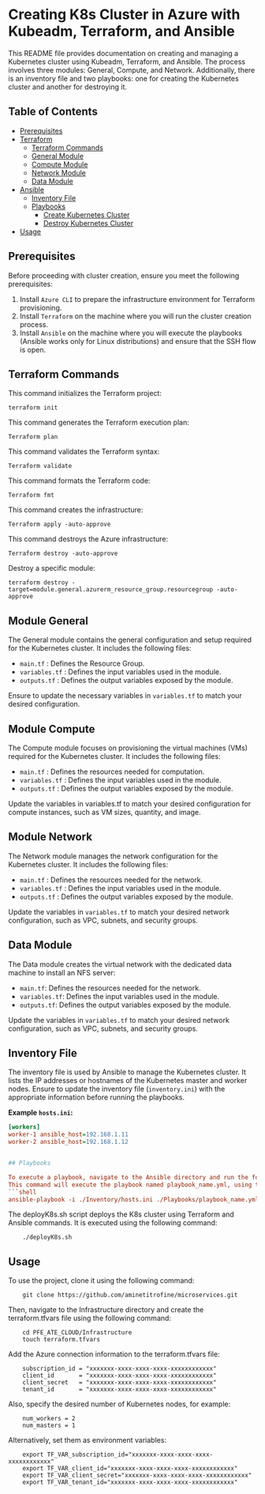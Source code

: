 # Creating K8s Cluster in Azure with Kubeadm, Terraform, and Ansible

This README file provides documentation on creating and managing a Kubernetes cluster using Kubeadm, Terraform, and Ansible. The process involves three modules: General, Compute, and Network. Additionally, there is an inventory file and two playbooks: one for creating the Kubernetes cluster and another for destroying it.

## Table of Contents

- [Prerequisites](#prerequisites)
- [Terraform](#terraform)
    - [Terraform Commands](#terraform-commands)
    - [General Module](#general-module)
    - [Compute Module](#compute-module)
    - [Network Module](#network-module)
    - [Data Module](#data-module)
- [Ansible](#ansible)
    - [Inventory File](#inventory-file)
    - [Playbooks](#playbooks)
        - [Create Kubernetes Cluster](#create_kubernetes_cluster)
        - [Destroy Kubernetes Cluster](#destroy_kubernetes_cluster)
- [Usage](#usage)

## Prerequisites

Before proceeding with cluster creation, ensure you meet the following prerequisites:

1. Install `Azure CLI` to prepare the infrastructure environment for Terraform provisioning.
2. Install `Terraform` on the machine where you will run the cluster creation process.
3. Install `Ansible` on the machine where you will execute the playbooks (Ansible works only for Linux distributions) and ensure that the SSH flow is open.

## Terraform Commands

This command initializes the Terraform project:
```shell
terraform init
```
This command generates the Terraform execution plan:
```shell
Terraform plan 
```

This command validates the Terraform syntax:
```shell
Terraform validate 
```
This command formats the Terraform code:
```shell
Terraform fmt
```
This command creates the infrastructure:
```shell
Terraform apply -auto-approve
```
This command destroys the Azure infrastructure:
```shell
Terraform destroy -auto-approve 
```
Destroy a specific module:
```shell
terraform destroy -target=module.general.azurerm_resource_group.resourcegroup -auto-approve
```


## Module General

The General module contains the general configuration and setup required for the Kubernetes cluster. It includes the following files:

- `main.tf` : Defines the Resource Group.
- `variables.tf` :  Defines the input variables used in the module.
- `outputs.tf` : Defines the output variables exposed by the module.

Ensure to update the necessary variables in `variables.tf` to match your desired configuration.

## Module Compute

The Compute module focuses on provisioning the virtual machines (VMs) required for the Kubernetes cluster. It includes the following files:

- `main.tf` : Defines the resources needed for computation.
- `variables.tf` : Defines the input variables used in the module.
- `outputs.tf` : Defines the output variables exposed by the module.

Update the variables in variables.tf to match your desired configuration for compute instances, such as VM sizes, quantity, and image.

## Module Network

The Network module manages the network configuration for the Kubernetes cluster. It includes the following files:

- `main.tf` : Defines the resources needed for the network.
- `variables.tf` : Defines the input variables used in the module.
- `outputs.tf` : Defines the output variables exposed by the module.

Update the variables in `variables.tf` to match your desired network configuration, such as VPC, subnets, and security groups.


## Data Module

The Data module creates the virtual network with the dedicated data machine to install an NFS server:

- `main.tf`: Defines the resources needed for the network.
- `variables.tf`: Defines the input variables used in the module.
- `outputs.tf`: Defines the output variables exposed by the module.

Update the variables in `variables.tf` to match your desired network configuration, such as VPC, subnets, and security groups.

## Inventory File

The inventory file is used by Ansible to manage the Kubernetes cluster. It lists the IP addresses or hostnames of the Kubernetes master and worker nodes. Ensure to update the inventory file (`inventory.ini`) with the appropriate information before running the playbooks.

**Example `hosts.ini`:**

```ini
[workers]
worker-1 ansible_host=192.168.1.11
worker-2 ansible_host=192.168.1.12


## Playbooks

To execute a playbook, navigate to the Ansible directory and run the following command:
This command will execute the playbook named playbook_name.yml, using the inventory file located at ./Inventory/hosts.ini.
```shell
ansible-playbook -i ./Inventory/hosts.ini ./Playbooks/playbook_name.yml
```



The deployK8s.sh script deploys the K8s cluster using Terraform and Ansible commands. It is executed using the following command:
```shell
    ./deployK8s.sh
```

## Usage

To use the project, clone it using the following command:
```shell
    git clone https://github.com/aminetitrofine/microservices.git
```

Then, navigate to the Infrastructure directory and create the terraform.tfvars file using the following command:
```shell
    cd PFE_ATE_CLOUD/Infrastructure
    touch terraform.tfvars
```
Add the Azure connection information to the terraform.tfvars file:
```shell
    subscription_id = "xxxxxxx-xxxx-xxxx-xxxx-xxxxxxxxxxxx"
    client_id       = "xxxxxxx-xxxx-xxxx-xxxx-xxxxxxxxxxxx"
    client_secret   = "xxxxxxx-xxxx-xxxx-xxxx-xxxxxxxxxxxx"
    tenant_id       = "xxxxxxx-xxxx-xxxx-xxxx-xxxxxxxxxxxx"
```
Also, specify the desired number of Kubernetes nodes, for example:
```shell
    num_workers = 2
    num_masters = 1
```
Alternatively, set them as environment variables:
```shell
    export TF_VAR_subscription_id="xxxxxxx-xxxx-xxxx-xxxx-xxxxxxxxxxxx"
    export TF_VAR_client_id="xxxxxxx-xxxx-xxxx-xxxx-xxxxxxxxxxxx"
    export TF_VAR_client_secret="xxxxxxx-xxxx-xxxx-xxxx-xxxxxxxxxxxx"
    export TF_VAR_tenant_id="xxxxxxx-xxxx-xxxx-xxxx-xxxxxxxxxxxx"
```
